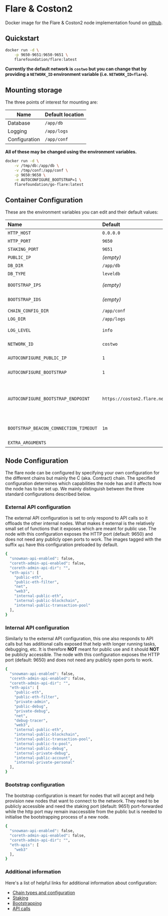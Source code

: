 # Flare & Coston2

Docker image for the Flare & Coston2 node implementation found on [github](https://github.com/flare-foundation/go-flare).

## Quickstart

```sh
docker run -d \
	-p 9650-9651:9650-9651 \
	flarefoundation/flare:latest
```

<b>Currently the default network is `costwo` but you can change that by providing a `NETWORK_ID` environment variable (i.e. `NETWORK_ID=flare`).</b>

## Mounting storage

The three points of interest for mounting are:

| Name | Default location |
|---|:--|
| Database | `/app/db` |
| Logging | `/app/logs` |
| Configuration | `/app/conf` |

<b>All of these may be changed using the environment variables.</b>

```sh
docker run -d \
	-v /tmp/db:/app/db \
	-v /tmp/conf:/app/conf \
	-p 9650:9650 \
	-e AUTOCONFIGURE_BOOTSTRAP=1 \
	flarefoundation/go-flare:latest
```

## Container Configuration

These are the environment variables you can edit and their default values:

| Name | Default | Description |
|:--|:--|:--|
| `HTTP_HOST` | `0.0.0.0` | The bind address of the service |
| `HTTP_PORT` | `9650` | The port on which the API is served |
| `STAKING_PORT` | `9651` | The staking port for bootstrapping nodes |
| `PUBLIC_IP` | _(empty)_ | The public IP of the service |
| `DB_DIR` | `/app/db` | The database directory location |
| `DB_TYPE` | `leveldb` | The database type to be used |
| `BOOTSTRAP_IPS` | _(empty)_ | A list of bootstrap server ips; ref [--bootstrap-ips-string](https://docs.avax.network/nodes/maintain/avalanchego-config-flags#--bootstrap-ips-string) |
| `BOOTSTRAP_IDS` | _(empty)_ | A list of bootstrap server ids; ref [--bootstrap-ids-string](https://docs.avax.network/nodes/maintain/avalanchego-config-flags#--bootstrap-ids-string) |
| `CHAIN_CONFIG_DIR` | `/app/conf` | Configuration directory |
| `LOG_DIR` | `/app/logs` | Logging directory |
| `LOG_LEVEL` | `info` | Logging level set with AvalancheGo flag [`--log-level`](https://docs.avax.network/nodes/maintain/avalanchego-config-flags#--log-level-string-verbo-debug-trace-info-warn-error-fatal-off). |
| `NETWORK_ID` | `costwo` | The network id. The common ids are `flare \| costwo` |
| `AUTOCONFIGURE_PUBLIC_IP` | `1` | Set to `0` to disable autoconfigure `PUBLIC_IP`, skipped if `PUBLIC_IP` is set |
| `AUTOCONFIGURE_BOOTSTRAP` | `1` | Set to `0` to disable autoconfigure `BOOTSTRAP_IPS` and `BOOTSTRAP_IDS` |
| `AUTOCONFIGURE_BOOTSTRAP_ENDPOINT` | `https://coston2.flare.network/ext/info` | Endpoint used for [bootstrapping](https://docs.avax.network/nodes/maintain/avalanchego-config-flags#bootstrapping) when `AUTOCONFIGURE_BOOTSTRAP` is enabled. Possible values are `https://coston2.flare.network/ext/info` or `https://flare.flare.network/ext/info`. |
| `BOOTSTRAP_BEACON_CONNECTION_TIMEOUT` | `1m` | Set the duration value (eg. `45s` / `5m` / `1h`) for [--bootstrap-beacon-connection-timeout](https://docs.avax.network/nodes/maintain/avalanchego-config-flags#--bootstrap-beacon-connection-timeout-duration) AvalancheGo flag. | 
| `EXTRA_ARGUMENTS` | | Extra arguments passed to flare binary |


## Node Configuration

The flare node can be configured by specifying your own configuration for the different chains but mainly the C (aka. Contract) chain. The specified configuration determines which capabilities the node has and it affects how the node has to be set up. We mainly distinguish between the three standard configurations described below.

### External API configuration

The external API configuration is set to only respond to API calls so it offloads the other internal nodes. What makes it external is the relatively small set of functions that it exposes which are meant for public use. The node with this configuration exposes the HTTP port (default: 9650) and does not need any publicly open ports to work. The images tagged with the suffix `api` have this configuration preloaded by default.

```sh
{
  "snowman-api-enabled": false,
  "coreth-admin-api-enabled": false,
  "coreth-admin-api-dir": "",
  "eth-apis": [
    "public-eth",
    "public-eth-filter",
    "net",
    "web3",
    "internal-public-eth",
    "internal-public-blockchain",
    "internal-public-transaction-pool"
  ],
}
```

### Internal API configuration

Similarly to the external API configuration, this one also responds to API calls but has additional calls exposed that help with longer running tasks, debugging, etc. It is therefore <b>NOT</b> meant for public use and it should <b>NOT</b> be publicly accessible. The node with this configuration exposes the HTTP port (default: 9650) and does not need any publicly open ports to work.

```sh
{
  "snowman-api-enabled": false,
  "coreth-admin-api-enabled": false,
  "coreth-admin-api-dir": "",
  "eth-apis": [
    "public-eth",
    "public-eth-filter",
    "private-admin",
    "public-debug",
    "private-debug",
    "net",
    "debug-tracer",
    "web3",
    "internal-public-eth",
    "internal-public-blockchain",
    "internal-public-transaction-pool",
    "internal-public-tx-pool",
    "internal-public-debug",
    "internal-private-debug",
    "internal-public-account",
    "internal-private-personal"
  ],
}
```

### Bootstrap configuration

The bootstrap configuration is meant for nodes that will accept and help provision new nodes that want to connect to the network. They need to be publicly accessible and need the staking port (default: 9651) port-forwarded while the http port may remain inaccessible from the public but is needed to initialise the bootstrapping process of a new node.

```sh
{
  "snowman-api-enabled": false,
  "coreth-admin-api-enabled": false,
  "coreth-admin-api-dir": "",
  "eth-apis": [
    "web3"
  ],
}
```

### Additional information

Here's a list of helpful links for additional information about configuration:

* [Chain types and configuration](https://docs.avax.network/nodes/maintain/chain-config-flags)
* [Staking](https://docs.avax.network/nodes/validate/staking)
* [Bootstrapping](https://docs.avax.network/nodes/maintain/avalanchego-config-flags#bootstrapping)
* [API calls](https://docs.avax.network/apis/avalanchego/apis)
